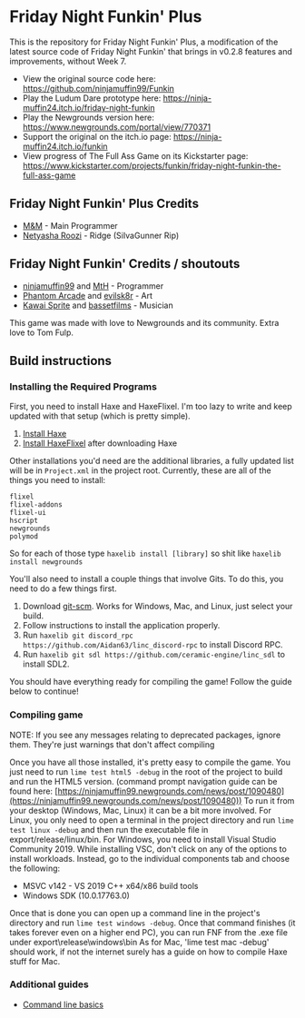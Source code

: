 # Friday Night Funkin' Plus

This is the repository for Friday Night Funkin' Plus, a modification of the latest source code of Friday Night Funkin' that brings in v0.2.8 features and improvements, without Week 7.

- View the original source code here: https://github.com/ninjamuffin99/Funkin
- Play the Ludum Dare prototype here: https://ninja-muffin24.itch.io/friday-night-funkin
- Play the Newgrounds version here: https://www.newgrounds.com/portal/view/770371
- Support the original on the itch.io page: https://ninja-muffin24.itch.io/funkin
- View progress of The Full Ass Game on its Kickstarter page: https://www.kickstarter.com/projects/funkin/friday-night-funkin-the-full-ass-game

## Friday Night Funkin' Plus Credits

- [M&M](https://github.com/ActualMandM) - Main Programmer
- [Netyasha Roozi](https://github.com/NetyashaRoozi) - Ridge (SiIvaGunner Rip)

## Friday Night Funkin' Credits / shoutouts

- [ninjamuffin99](https://twitter.com/ninja_muffin99) and [MtH](https://twitter.com/emmnyaa) - Programmer
- [Phantom Arcade](https://twitter.com/phantomarcade3k) and [evilsk8r](https://twitter.com/evilsk8r) - Art
- [Kawai Sprite](https://twitter.com/kawaisprite) and [bassetfilms](https://twitter.com/Bassetfilms) - Musician

This game was made with love to Newgrounds and its community. Extra love to Tom Fulp.

## Build instructions

### Installing the Required Programs

First, you need to install Haxe and HaxeFlixel. I'm too lazy to write and keep updated with that setup (which is pretty simple). 
1. [Install Haxe](https://haxe.org/download/)
2. [Install HaxeFlixel](https://haxeflixel.com/documentation/install-haxeflixel/) after downloading Haxe

Other installations you'd need are the additional libraries, a fully updated list will be in `Project.xml` in the project root. Currently, these are all of the things you need to install:
```
flixel
flixel-addons
flixel-ui
hscript
newgrounds
polymod
```
So for each of those type `haxelib install [library]` so shit like `haxelib install newgrounds`

You'll also need to install a couple things that involve Gits. To do this, you need to do a few things first.
1. Download [git-scm](https://git-scm.com/downloads). Works for Windows, Mac, and Linux, just select your build.
2. Follow instructions to install the application properly.
3. Run `haxelib git discord_rpc https://github.com/Aidan63/linc_discord-rpc` to install Discord RPC.
4. Run `haxelib git sdl https://github.com/ceramic-engine/linc_sdl` to install SDL2.

You should have everything ready for compiling the game! Follow the guide below to continue!

### Compiling game
NOTE: If you see any messages relating to deprecated packages, ignore them. They're just warnings that don't affect compiling

Once you have all those installed, it's pretty easy to compile the game. You just need to run `lime test html5 -debug` in the root of the project to build and run the HTML5 version. (command prompt navigation guide can be found here: [https://ninjamuffin99.newgrounds.com/news/post/1090480](https://ninjamuffin99.newgrounds.com/news/post/1090480))
To run it from your desktop (Windows, Mac, Linux) it can be a bit more involved. For Linux, you only need to open a terminal in the project directory and run `lime test linux -debug` and then run the executable file in export/release/linux/bin. For Windows, you need to install Visual Studio Community 2019. While installing VSC, don't click on any of the options to install workloads. Instead, go to the individual components tab and choose the following:
* MSVC v142 - VS 2019 C++ x64/x86 build tools
* Windows SDK (10.0.17763.0)

Once that is done you can open up a command line in the project's directory and run `lime test windows -debug`. Once that command finishes (it takes forever even on a higher end PC), you can run FNF from the .exe file under export\release\windows\bin
As for Mac, 'lime test mac -debug' should work, if not the internet surely has a guide on how to compile Haxe stuff for Mac.

### Additional guides

- [Command line basics](https://ninjamuffin99.newgrounds.com/news/post/1090480)
